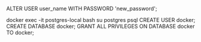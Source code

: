 ALTER USER user_name WITH PASSWORD 'new_password';




docker exec -it postgres-local bash
su postgres 
psql
CREATE USER docker;
CREATE DATABASE docker;
GRANT ALL PRIVILEGES ON DATABASE docker TO docker;
